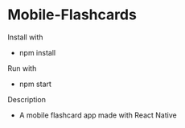 # Mobile-Flashcards

Install with 
- npm install

Run with
- npm start

Description
- A mobile flashcard app made with React Native